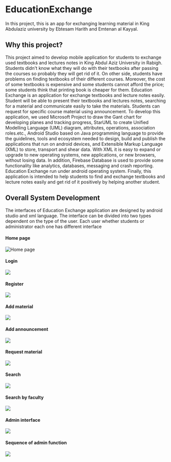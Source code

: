 # EducationExchange

In this project, this is an app for exchanging learning material in King Abdulaziz university by Ebtesam Harith and Emtenan al Kayyal.

## Why this project?

This project aimed to develop mobile application for students to exchange used textbooks 
and lectures notes in King Abdul Aziz University in Rabigh. Students didn't know what 
they will do with their textbooks after passing the courses so probably they will get rid of it. 
On other side, students have problems on finding textbooks of their different courses. Moreover, 
the cost of some textbooks is expensive and some students cannot afford the price; 
some students think that printing book is cheaper for them. 
Education Exchange is an application for exchange textbooks and lecture notes easily. 
Student will be able to present their textbooks and lectures notes, searching for a material and communicate easily to take the materials. 
Students can request for specific course material using announcement. 
To develop this application, we used Microsoft Project to draw the Gant chart for developing planes and tracking progress, 
StarUML to create Unified Modelling Language (UML) diagram, attributes, operations, association roles.etc., 
Android Studio based on Java programming language to provide the guidelines, tools and ecosystem needed to design, 
build and publish the applications that run on android devices, and Extensible Markup Language (XML) to store, 
transport and shear data. With XML it is easy to expand or upgrade to new operating systems, new applications, 
or new browsers, without losing data. In addition, Firebase Database is used to provide some functionality like analytics, 
databases, messaging and crash reporting. Education Exchange run under android operating system. 
Finally, this application is intended to help students to find and exchange textbooks
and lecture notes easily and get rid of it positively by helping another student.

## Overall System Development

  The interfaces of Education Exchange application are designed by android studio and xml language. 
  The interface can be divided into two types dependent on the type of the user. 
  Each user whether students or administrator each one has different interface
#### Home page
![Home page](img/homepage.png)
#### Login
![](img/login.png)
#### Register
![](img/register.png)
#### Add material
![](img/addmaterial.png)
#### Add announcement
![](img/addannouncement..png)
#### Request material
![](img/requestmaterial.png)
#### Search
![](img/search.png)
#### Search by faculty
![](img/searchbyfaculty.png)
#### Admin interface
![](img/admininterface.png)
#### Sequence of admin function
![](img/sequenceofadminfunction.png)

